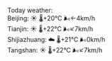 Today weather:  
Beijing: ☀️ 🌡️+20°C 🌬️←4km/h  
Tianjin: ☀️ 🌡️+22°C 🌬️↙7km/h  
Shijiazhuang: ☁️ 🌡️+21°C 🌬️0km/h  
Tangshan: ☀️ 🌡️+22°C 🌬️↙7km/h  
